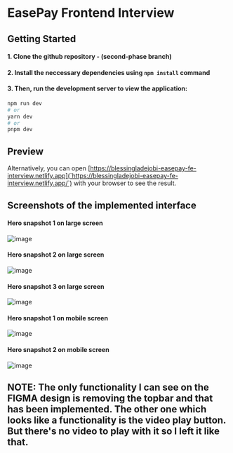 # EasePay Frontend Interview

## Getting Started

#### 1. Clone the github repository - (**second-phase branch**)

#### 2. Install the neccessary dependencies using `npm install` command

#### 3. Then, run the development server to view the application:

```bash
npm run dev
# or
yarn dev
# or
pnpm dev
```

## Preview
Alternatively, you can open [https://blessingladejobi-easepay-fe-interview.netlify.app](`https://blessingladejobi-easepay-fe-interview.netlify.app/`) with your browser to see the result.



## Screenshots of the implemented interface

#### Hero snapshot 1 on large screen
![image](https://user-images.githubusercontent.com/38114969/235471685-61bab5ad-f577-4c12-97a9-534af5bc4bb2.png)

#### Hero snapshot 2 on large screen
![image](https://user-images.githubusercontent.com/38114969/235471987-15cc786b-6a67-4388-a520-467d916363dc.png)

#### Hero snapshot 3 on large screen
![image](https://user-images.githubusercontent.com/38114969/235472155-2b570dc3-6043-4c59-b1fa-c275632a71e0.png)


#### Hero snapshot 1 on mobile screen
![image](https://user-images.githubusercontent.com/38114969/235472357-6f7c4ed4-0a18-4ba3-8a66-80927fde3db4.png)

#### Hero snapshot 2 on mobile screen
![image](https://user-images.githubusercontent.com/38114969/235472472-80d14467-168e-45a9-a61f-51fac6d6c6e2.png)


## NOTE: The only functionality I can see on the FIGMA design is removing the topbar and that has been implemented. The other one which looks like a functionality is the video play button. But there's no video to play with it so I left it like that.
